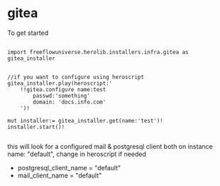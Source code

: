 # gitea



To get started

```vlang

import freeflowuniverse.herolib.installers.infra.gitea as gitea_installer


//if you want to configure using heroscript
gitea_installer.play(heroscript:'
    !!gitea.configure name:test
        passwd:'something'
        domain: 'docs.info.com'
    ')!

mut installer:= gitea_installer.get(name:'test')!
installer.start()!


```


this will look for a configured mail & postgresql client both on instance name: "default", change in heroscript if needed

- postgresql_client_name = "default"
- mail_client_name = "default"